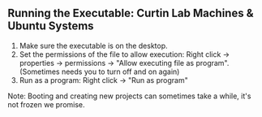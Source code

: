 ## **Running the Executable: Curtin Lab Machines & Ubuntu Systems**
1. Make sure the executable is on the desktop.
2. Set the permissions of the file to allow execution: Right click -> properties -> permissions -> "Allow executing file as program". (Sometimes needs you to turn off and on again)
3. Run as a program: Right click -> "Run as program"

Note: Booting and creating new projects can sometimes take a while, it's not frozen we promise.
